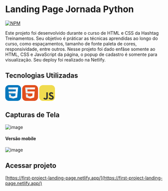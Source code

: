 # Landing Page Jornada Python
[![NPM](https://img.shields.io/npm/l/react)](https://github.com/LucasRibasCardoso/Projeto-Ecommerce/blob/main/LICENSE) 

Este projeto foi desenvolvido durante o curso de HTML e CSS da Hashtag Treinamentos. Seu objetivo é práticar as técnicas aprendidas ao longo do curso, como espaçamentos, tamanho de fonte
paleta de cores, responsividade, entre outros. Nesse projeto foi dado enfâse somente ao HTML, CSS e JavaScript da página, o popup de cadastro é somente para visualização. Seu deploy foi realizado na Netlify.

## Tecnologias Utilizadas
<p>
  <img src="https://github.com/tandpfun/skill-icons/blob/main/icons/CSS.svg" alt="CSS Icon" width="50" height="50">
  <img src="https://github.com/tandpfun/skill-icons/blob/main/icons/HTML.svg" alt="HTML Icon" width="50" height="50">
  <img src="https://github.com/tandpfun/skill-icons/blob/main/icons/JavaScript.svg" alt="HTML Icon" width="50" height="50">
</p>

## Capturas de Tela
![image](https://github.com/user-attachments/assets/8a31a934-806b-4c72-a269-9751b1037b1f)
#### Versão mobile
![image](https://github.com/user-attachments/assets/119991d3-6d87-4a17-82a8-e46a53352ca1)

## Acessar projeto
[https://first-project-landing-page.netlify.app/](https://first-project-landing-page.netlify.app/)
